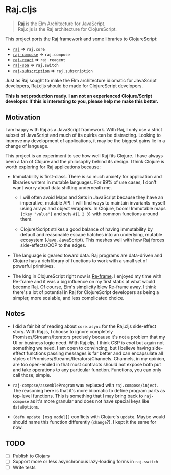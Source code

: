 # Raj.cljs

> [Raj](https://github.com/andrejewski/raj) is the Elm Architecture for JavaScript.<br>
  Raj.cljs is the Raj architecture for ClojureScript.

This project ports the Raj framework and some libraries to ClojureScript:

- [`raj`](https://github.com/andrejewski/raj) => `raj.core`
- [`raj-compose`](https://github.com/andrejewski/raj-compose) => `raj.compose`
- [`raj-react`](https://github.com/andrejewski/raj-react) => `raj.reagent`
- [`raj-spa`](https://github.com/andrejewski/raj-spa) => `raj.switch`
- [`raj-subscription`](https://github.com/andrejewski/raj-subscription) => `raj.subscription`

Just as Raj sought to make the Elm architecture idiomatic for JavaScript developers,
Raj.cljs should be made for ClojureScript developers.

**This is not production ready. I am not an experienced Clojure/Script developer.
  If this is interesting to you, please help me make this better.**

## Motivation

I am happy with Raj as a JavaScript framework.
With Raj, I only use a strict subset of JavaScript and much of its quirks can be distracting.
Looking to improve my development of applications, it may be the biggest gains lie in a change of language.

This project is an experiment to see how well Raj fits Clojure.
I have always been a fan of Clojure and the philosophy behind its design.
I think Clojure is worth exploring for Raj applications because:

- Immutability is first-class.
  There is so much anxiety for application and libraries writers in mutable languages.
  For 99% of use cases, I don't want worry about data shifting underneath me.

  - I will often avoid Maps and Sets in JavaScript because they have an imperative, mutable API.
    I will find ways to maintain invariants myself using arrays and object wrappers.
    In Clojure, boom! Immutable maps `{:key "value"}` and sets `#{1 2 3}` with common functions around them.

  - Clojure/Script strikes a good balance of having immutability by default and reasonable
      escape hatches into an underlying, mutable ecosystem (Java, JavaScript).
    This meshes well with how Raj forces side-effects/OOP to the edges.

- The language is geared toward data.
  Raj programs are data-driven and Clojure has a rich library of functions to work with a small set of powerful primitives.

- The king in ClojureScript right now is [Re-frame](https://github.com/Day8/re-frame).
  I enjoyed my time with Re-frame and it was a big influence on my first stabs at what would become Raj.
  Of course, Elm's simplicity blew Re-frame away.
  I think there's a lot of potential in Raj for ClojureScript developers
   as being a simpler, more scalable, and less complicated choice.

## Notes

- I did a fair bit of reading about `core.async` for the Raj.cljs side-effect story.
  With Raj.js, I choose to ignore completely Promises/Streams/Iterators precisely because it's not a problem
    that my UI or business logic need.
  With Raj.cljs, I think CSP is *cool* but again not something we need.
  I am open to convincing, but I believe having side-effect functions passing messages is far better and
    can encapsulate all styles of Promises/Streams/Iterators/Channels.
  Channels, in my opinion, are too open-ended in that most contracts should not expose both put and take
    operations to any particular function.
  Functions, you can only call those; simple.

- `raj-compose/assembleProgram` was replaced with `raj.compose/inject`.
  The reasoning here is that it's more idiomatic to define program parts as top-level functions.
  This is something that I may bring back to `raj-compose` as it's more granular and does not have
    special keys like `dataOptions`.

- `(defn update [msg model])` conflicts with Clojure's `update`.
  Maybe would should name this function differently (`change`?).
  I kept it the same for now.

## TODO

- [ ] Publish to Clojars
- [ ] Support more or less asynchronous lazy-loading forms in `raj.switch` 
- [ ] Write tests 
